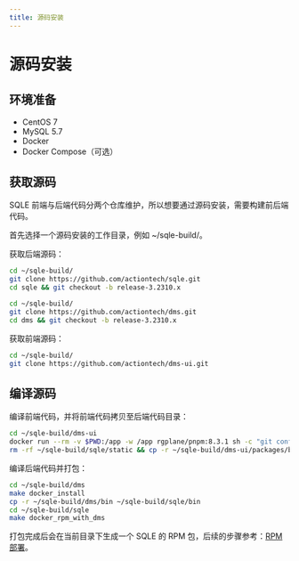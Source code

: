 ```yaml
---
title: 源码安装
---
```

# 源码安装
## 环境准备
* CentOS 7
* MySQL 5.7
* Docker
* Docker Compose（可选）

## 获取源码
SQLE 前端与后端代码分两个仓库维护，所以想要通过源码安装，需要构建前后端代码。

首先选择一个源码安装的工作目录，例如 ~/sqle-build/。

获取后端源码：

```sh
cd ~/sqle-build/
git clone https://github.com/actiontech/sqle.git
cd sqle && git checkout -b release-3.2310.x

cd ~/sqle-build/
git clone https://github.com/actiontech/dms.git
cd dms && git checkout -b release-3.2310.x
```

获取前端源码：

```sh
cd ~/sqle-build/
git clone https://github.com/actiontech/dms-ui.git
```

## 编译源码
编译前端代码，并将前端代码拷贝至后端代码目录：
```sh
cd ~/sqle-build/dms-ui
docker run --rm -v $PWD:/app -w /app rgplane/pnpm:8.3.1 sh -c "git config --global --add safe.directory /app && pnpm config set registry https://registry.npm.taobao.org && pnpm install --no-frozen-lockfile && pnpm build"
rm -rf ~/sqle-build/sqle/static && cp -r ~/sqle-build/dms-ui/packages/base/dist ~/sqle-build/sqle/static
```

编译后端代码并打包：
```sh
cd ~/sqle-build/dms
make docker_install
cp -r ~/sqle-build/dms/bin ~/sqle-build/sqle/bin
cd ~/sqle-build/sqle
make docker_rpm_with_dms
```

打包完成后会在当前目录下生成一个 SQLE 的 RPM 包，后续的步骤参考：[RPM 部署](./rpm)。
